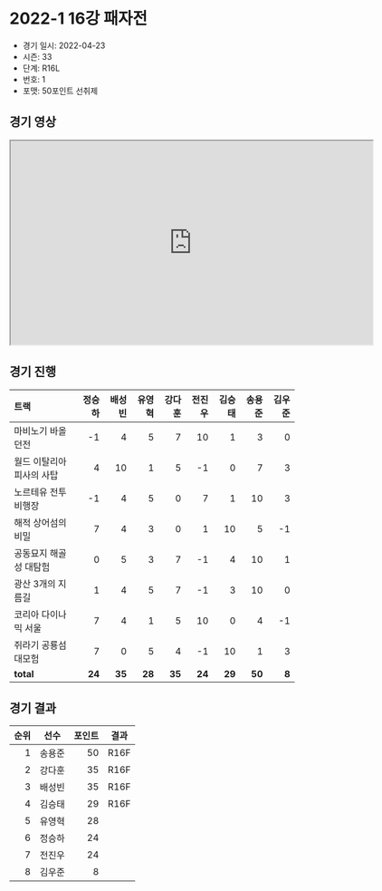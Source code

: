 # 2022-1 16강 패자전

- 경기 일시: 2022-04-23
- 시즌: 33
- 단계: R16L
- 번호: 1
- 포맷: 50포인트 선취제





## 경기 영상
<iframe width="640" height="360"
src="https://www.youtube.com/embed/f224Px2D6II">
</iframe>

## 경기 진행

| 트랙 | 정승하 | 배성빈 | 유영혁 | 강다훈 | 전진우 | 김승태 | 송용준 | 김우준 |
|:---|---:|---:|---:|---:|---:|---:|---:|---:|
| 마비노기 바올 던전 | -1 | 4 | 5 | 7 | 10 | 1 | 3 | 0 |
| 월드 이탈리아 피사의 사탑 | 4 | 10 | 1 | 5 | -1 | 0 | 7 | 3 |
| 노르테유 전투비행장 | -1 | 4 | 5 | 0 | 7 | 1 | 10 | 3 |
| 해적 상어섬의 비밀 | 7 | 4 | 3 | 0 | 1 | 10 | 5 | -1 |
| 공동묘지 해골성 대탐험 | 0 | 5 | 3 | 7 | -1 | 4 | 10 | 1 |
| 광산 3개의 지름길 | 1 | 4 | 5 | 7 | -1 | 3 | 10 | 0 |
| 코리아 다이나믹 서울 | 7 | 4 | 1 | 5 | 10 | 0 | 4 | -1 |
| 쥐라기 공룡섬 대모험 | 7 | 0 | 5 | 4 | -1 | 10 | 1 | 3 |
| __total__ | __24__ | __35__ | __28__ | __35__ | __24__ | __29__ | __50__ | __8__ |




## 경기 결과

| 순위 | 선수 | 포인트 | 결과 |
|---:|:---:|---:|:---:|
| 1 | 송용준 | 50 | R16F |
| 2 | 강다훈 | 35 | R16F |
| 3 | 배성빈 | 35 | R16F |
| 4 | 김승태 | 29 | R16F |
| 5 | 유영혁 | 28 |  |
| 6 | 정승하 | 24 |  |
| 7 | 전진우 | 24 |  |
| 8 | 김우준 | 8 |  |

